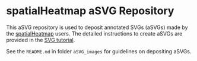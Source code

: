 # spatialHeatmap aSVG Repository

This aSVG repository is used to deposit annotated SVGs (aSVGs) made by the [spatialHeatmap](https://jianhaizhang.github.io/SVG_tutorial_file/spatialHeatmap.html) users. The detailed instructions to create aSVGs are provided in the [SVG tutorial](https://jianhaizhang.github.io/SVG_tutorial_file/).  

See the `README.md` in folder `aSVG_images` for guidelines on depositing aSVGs.



